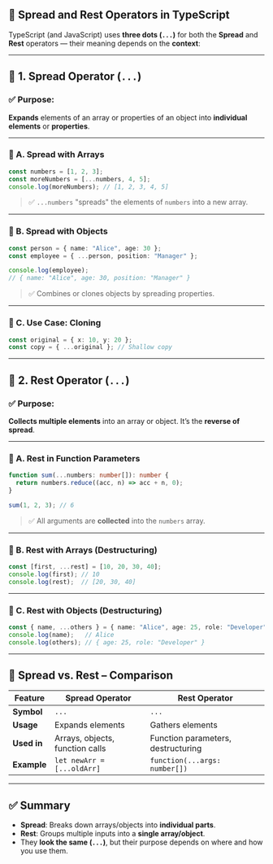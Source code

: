 ## 🔷 Spread and Rest Operators in TypeScript

TypeScript (and JavaScript) uses **three dots (`...`)** for both the **Spread** and **Rest** operators — their meaning depends on the **context**:

---

## 🔹 1. Spread Operator (`...`)

### ✅ Purpose:

**Expands** elements of an array or properties of an object into **individual elements** or **properties**.

---

### 🔸 A. Spread with Arrays

```typescript
const numbers = [1, 2, 3];
const moreNumbers = [...numbers, 4, 5];
console.log(moreNumbers); // [1, 2, 3, 4, 5]
```

> ✅ `...numbers` "spreads" the elements of `numbers` into a new array.

---

### 🔸 B. Spread with Objects

```typescript
const person = { name: "Alice", age: 30 };
const employee = { ...person, position: "Manager" };

console.log(employee); 
// { name: "Alice", age: 30, position: "Manager" }
```

> ✅ Combines or clones objects by spreading properties.

---

### 🔸 C. Use Case: Cloning

```typescript
const original = { x: 10, y: 20 };
const copy = { ...original }; // Shallow copy
```

---

## 🔹 2. Rest Operator (`...`)

### ✅ Purpose:

**Collects multiple elements** into an array or object. It’s the **reverse of spread**.

---

### 🔸 A. Rest in Function Parameters

```typescript
function sum(...numbers: number[]): number {
  return numbers.reduce((acc, n) => acc + n, 0);
}

sum(1, 2, 3); // 6
```

> ✅ All arguments are **collected** into the `numbers` array.

---

### 🔸 B. Rest with Arrays (Destructuring)

```typescript
const [first, ...rest] = [10, 20, 30, 40];
console.log(first); // 10
console.log(rest);  // [20, 30, 40]
```

---

### 🔸 C. Rest with Objects (Destructuring)

```typescript
const { name, ...others } = { name: "Alice", age: 25, role: "Developer" };
console.log(name);   // Alice
console.log(others); // { age: 25, role: "Developer" }
```

---

## 🔄 Spread vs. Rest – Comparison

| Feature     | Spread Operator                 | Rest Operator                      |
| ----------- | ------------------------------- | ---------------------------------- |
| **Symbol**  | `...`                           | `...`                              |
| **Usage**   | Expands elements                | Gathers elements                   |
| **Used in** | Arrays, objects, function calls | Function parameters, destructuring |
| **Example** | `let newArr = [...oldArr]`      | `function(...args: number[])`      |

---

## ✅ Summary

* **Spread**: Breaks down arrays/objects into **individual parts**.
* **Rest**: Groups multiple inputs into a **single array/object**.
* They **look the same (`...`)**, but their purpose depends on where and how you use them.